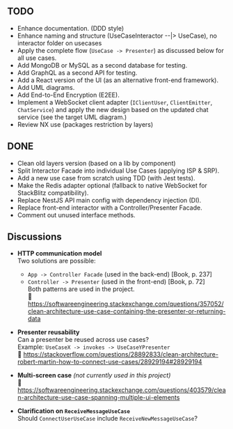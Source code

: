 ## TODO

- Enhance documentation. (DDD style)
- Enhance naming and structure (UseCaseInteractor --|> UseCase), no interactor folder on usecases
- Apply the complete flow (`UseCase -> Presenter`) as discussed below for all use cases.
- Add MongoDB or MySQL as a second database for testing.
- Add GraphQL as a second API for testing.
- Add a React version of the UI (as an alternative front-end framework).
- Add UML diagrams.
- Add End-to-End Encryption (E2EE).
- Implement a WebSocket client adapter (`IClientUser`, `ClientEmitter`, `ChatService`) and apply the new design based on the updated chat service (see the target UML diagram.)
- Review NX use (packages restriction by layers)

## DONE

- Clean old layers version (based on a lib by component)
- Split Interactor Facade into individual Use Cases (applying ISP & SRP).
- Add a new use case from scratch using TDD (with Jest tests).
- Make the Redis adapter optional (fallback to native WebSocket for StackBlitz compatibility).
- Replace NestJS API main config with dependency injection (DI).
- Replace front-end interactor with a Controller/Presenter Facade.
- Comment out unused interface methods.

## Discussions

- **HTTP communication model**  
  Two solutions are possible:  
  - `App -> Controller Facade` (used in the back-end) [Book, p. 237]  
  - `Controller -> Presenter` (used in the front-end) [Book, p. 72]  
  Both patterns are used in the project.  
  🔗 https://softwareengineering.stackexchange.com/questions/357052/clean-architecture-use-case-containing-the-presenter-or-returning-data

- **Presenter reusability**  
  Can a presenter be reused across use cases?  
  Example: `UseCaseX -> invokes -> UseCaseYPresenter`  
  🔗 https://stackoverflow.com/questions/28892833/clean-architecture-robert-martin-how-to-connect-use-cases/28929194#28929194

- **Multi-screen case** *(not currently used in this project)*  
  🔗 https://softwareengineering.stackexchange.com/questions/403579/clean-architecture-use-case-spanning-multiple-ui-elements

- **Clarification on `ReceiveMessageUseCase`**  
  Should `ConnectUserUseCase` include `ReceiveNewMessageUseCase`?
